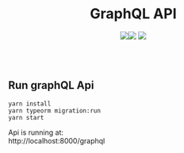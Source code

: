 <p align="center">
  <h1 align="center"> GraphQL API </h1>
  <p align="center"><img src="https://aleen42.github.io/badges/src/node.svg"/><img src="https://aleen42.github.io/badges/src/typescript.svg"/>
  <img src="https://badges.frapsoft.com/os/v1/open-source.png?v=103)](https://github.com/ellerbrock/open-source-badges/"/>
  </p>
</p>
<br>
<br>

## Run graphQL Api

```
yarn install
yarn typeorm migration:run
yarn start
```

Api is running at: <br>
http://localhost:8000/graphql

<br>


